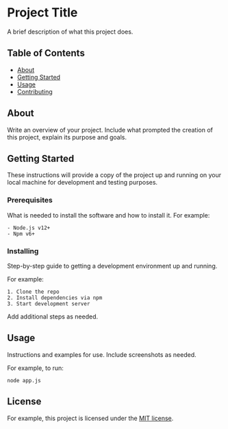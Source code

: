 # Project Title

A brief description of what this project does.

## Table of Contents

- [About](#about)
- [Getting Started](#getting_started)
- [Usage](#usage)
- [Contributing](../CONTRIBUTING.md)

## About <a name = "about"></a>

Write an overview of your project. Include what prompted the creation of this project, explain its purpose and goals.

## Getting Started <a name = "getting_started"></a>

These instructions will provide a copy of the project up and running on your local machine for development and testing purposes.

### Prerequisites

What is needed to install the software and how to install it. For example:

```
- Node.js v12+
- Npm v6+ 
```

### Installing

Step-by-step guide to getting a development environment up and running.

For example:

```
1. Clone the repo
2. Install dependencies via npm
3. Start development server
```

Add additional steps as needed.

## Usage <a name = "usage"></a>

Instructions and examples for use. Include screenshots as needed. 

For example, to run:

```
node app.js
```

## License

For example, this project is licensed under the [MIT license](../LICENSE).